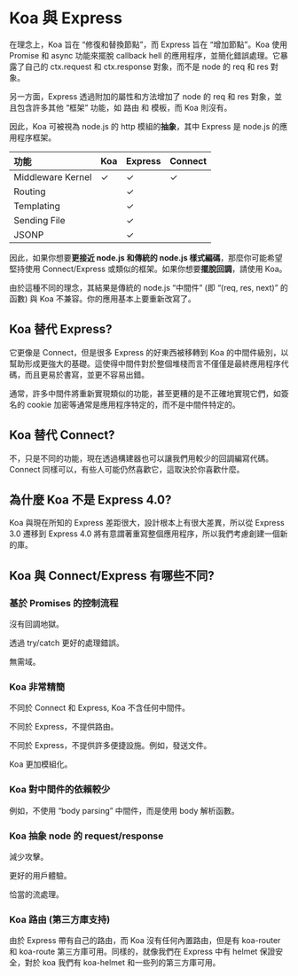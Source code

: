 # Koa 與 Express

在理念上，Koa 旨在 “修復和替換節點”，而 Express 旨在 “增加節點”。Koa 使用 Promise 和 async 功能來擺脫 callback hell 的應用程序，並簡化錯誤處理。它暴露了自己的 ctx.request 和 ctx.response 對象，而不是 node 的 req 和 res 對象。

另一方面，Express 透過附加的屬性和方法增加了 node 的 req 和 res 對象，並且包含許多其他 “框架” 功能，如 路由 和 模板，而 Koa 則沒有。

因此，Koa 可被視為 node.js 的 http 模組的**抽象**，其中 Express 是 node.js 的應用程序框架。

| 功能               | Koa | Express | Connect |
|:------------------|:----|:--------|:--------|
| Middleware Kernel | ✓   | ✓       | ✓       |
| Routing           |     | ✓       |         |
| Templating        |     | ✓       |         |
| Sending File      |     | ✓       |         |
| JSONP             |     | ✓       |         |

因此，如果你想要**更接近 node.js 和傳統的 node.js 樣式編碼**，那麼你可能希望堅持使用 Connect/Express 或類似的框架。如果你想要**擺脫回調**，請使用 Koa。

由於這種不同的理念，其結果是傳統的 node.js “中間件” (即 “(req, res, next)” 的函數) 與 Koa 不兼容。你的應用基本上要重新改寫了。

## Koa 替代 Express?

它更像是 Connect，但是很多 Express 的好東西被移轉到 Koa 的中間件級別，以幫助形成更強大的基礎。這使得中間件對於整個堆棧而言不僅僅是最終應用程序代碼，而且更易於書寫，並更不容易出錯。

通常，許多中間件將重新實現類似的功能，甚至更糟的是不正確地實現它們，如簽名的 cookie 加密等通常是應用程序特定的，而不是中間件特定的。

## Koa 替代 Connect?

不，只是不同的功能，現在透過構建器也可以讓我們用較少的回調編寫代碼。Connect 同樣可以，有些人可能仍然喜歡它，這取決於你喜歡什麼。

## 為什麼 Koa 不是 Express 4.0?

Koa 與現在所知的 Express 差距很大，設計根本上有很大差異，所以從 Express 3.0 遷移到 Express 4.0 將有意謂著重寫整個應用程序，所以我們考慮創建一個新的庫。

## Koa 與 Connect/Express 有哪些不同?

### 基於 Promises 的控制流程

沒有回調地獄。

透過 try/catch 更好的處理錯誤。

無需域。

### Koa 非常精簡

不同於 Connect 和 Express, Koa 不含任何中間件。

不同於 Express，不提供路由。

不同於 Express，不提供許多便捷設施。例如，發送文件。

Koa 更加模組化。

### Koa 對中間件的依賴較少

例如，不使用 “body parsing” 中間件，而是使用 body 解析函數。

### Koa 抽象 node 的 request/response

減少攻擊。

更好的用戶體驗。

恰當的流處理。

### Koa 路由 (第三方庫支持)

由於 Express 帶有自己的路由，而 Koa 沒有任何內置路由，但是有 koa-router 和 koa-route 第三方庫可用。同樣的，就像我們在 Express 中有 helmet 保證安全，對於 koa 我們有 koa-helmet 和一些列的第三方庫可用。